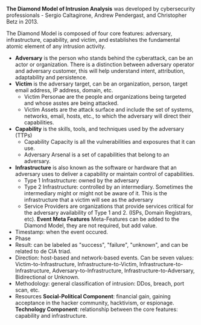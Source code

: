**The Diamond Model of Intrusion Analysis** was developed by cybersecurity professionals - Sergio Caltagirone, Andrew Pendergast, and Christopher Betz in 2013.

The Diamond Model is composed of four core features: adversary, infrastructure, capability, and victim, and establishes the fundamental atomic element of any intrusion activity.

- **Adversary** is the person who stands behind the cyberattack, can be an actor or organization.
	There is a distinction between adversary operator and adversary customer, this will help understand intent, attribution, adaptability and persistence.
- **Victim** is the adversary target, can be an organization, person, target email address, IP address, domain, etc.
	- Victim Personae are the people and organizations being targeted and whose asstes are being attacked.
	- Victim Assets are the attack surface and include the set of systems, networks, email, hosts, etc., to which the adversary will direct their capabilities.
- **Capability** is the skills, tools, and techniques used by the adversary (TTPs)
	- Capability Capacity is all the vulnerabilities and exposures that it can use.
	- Adversary Arsenal is a set of capabilities that belong to an adversary.
- **Infrastructure** is also known as the software or hardware  that an adversary uses to deliver a capability or maintain control of capabilities.
	- Type 1 Infrastructure: owned by the adversary
	- Type 2 Infrastructure: controlled by an intermediary. Sometimes the intermediary might or might not be aware of it. This is the infrastructure that a victim will see as the adversary
	- Service Providers are organizations that provide services critical for the adversary availability of Type 1 and 2. (ISPs, Domain Registrars, etc).
**Event Meta Features**
Meta-Features can be added to the Diamond Model, they are not required, but add value.
- Timestamp: when the event occured.
- Phase
- Result: can be labeled as "success", "failure", "unknown", and can be related to de CIA triad.
- Direction: host-based and network-based events. Can be seven values: Victim-to-Infrastructure, Infrastructure-to-Victim, Infrastructure-to-Infrastructure, Adversary-to-Infrastructure, Infrastructure-to-Adversary, Bidirectional or Unknown.
- Methodology: general classification of intrusion: DDos, breach, port scan, etc.
- Resources
**Social-Political Component**: financial gain, gaining acceptance in the hacker community, hacktivism, or espionage.
**Technology Component**: relationship between the core features: capability and infrastructure.